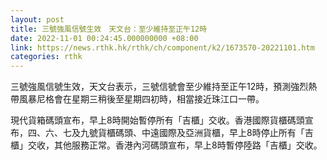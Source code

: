 ```yaml
---
layout: post
title: 三號強風信號生效　天文台：至少維持至正午12時
date: 2022-11-01 00:24:45.000000000 +08:00
link: https://news.rthk.hk/rthk/ch/component/k2/1673570-20221101.htm
categories: rthk
---
```


三號強風信號生效，天文台表示，三號信號會至少維持至正午12時，預測強烈熱帶風暴尼格會在星期三稍後至星期四初時，相當接近珠江口一帶。

現代貨箱碼頭宣布，早上8時開始暫停所有「吉櫃」交收。香港國際貨櫃碼頭宣布，四、六、七及九號貨櫃碼頭、中遠國際及亞洲貨櫃，早上8時停止所有「吉櫃」交收，其他服務正常。香港內河碼頭宣布，早上8時暫停陸路「吉櫃」交收。
